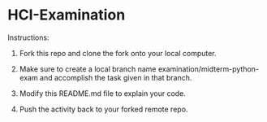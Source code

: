# HCI-Examination

Instructions: 

1. Fork this repo and clone the fork onto your local computer. 

2. Make sure to create a local branch name examination/midterm-python-exam and accomplish the task given in that branch. 

3. Modify this README.md file to explain your code. 

4. Push the activity back to your forked remote repo.
